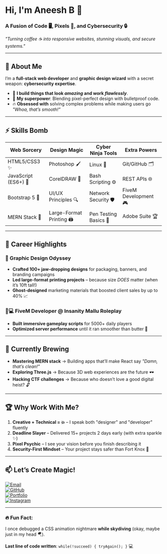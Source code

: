 # Hi, I'm Aneesh B 👋  
### **A Fusion of Code 🖥️, Pixels 🎨, and Cybersecurity 🔒**  
*"Turning coffee ☕ into responsive websites, stunning visuals, and secure systems."*  

---

## 🚀 **About Me**  
I’m a **full-stack web developer** and **graphic design wizard** with a secret weapon: **cybersecurity expertise**.  
- 🌟 **I build things that look _amazing_ and work _flawlessly_**.  
- 🎯 **My superpower**: Blending pixel-perfect design with bulletproof code.  
- 🔥 **Obsessed with** solving complex problems while making users go *"Whoa, that’s smooth!"*  

---

## ⚡ **Skills Bomb**  
| **Web Sorcery**       | **Design Magic**       | **Cyber Ninja Tools**  | **Extra Powers**        |  
|------------------------|-------------------------|------------------------|-------------------------|  
| HTML5/CSS3 ✨          | Photoshop 🖌️           | Linux 🐧              | Git/GitHub 🗂️          |  
| JavaScript (ES6+) 🌈  | CorelDRAW 🎨           | Bash Scripting ⚙️    | REST APIs 🌐           |  
| Bootstrap 5 🎯         | UI/UX Principles 🔍    | Network Security 🛡️  | FiveM Development 🎮   |  
| MERN Stack 🚀          | Large-Format Printing 🖨️ | Pen Testing Basics 🔐 | Adobe Suite 🏆         |  

---

## 💼 **Career Highlights**  
### **🎨 Graphic Design Odyssey**  
- **Crafted 100+ jaw-dropping designs** for packaging, banners, and branding campaigns  
- **Led large-format printing projects** – because size *DOES* matter (when it’s 10ft tall!)  
- **Ghost-designed** marketing materials that boosted client sales by up to 40% 📈  

### **👨💻 FiveM Developer @ Insanity Mallu Roleplay**  
- **Built immersive gameplay scripts** for 5000+ daily players  
- **Optimized server performance** until it ran smoother than butter 🧈  

---

## 🌱 **Currently Brewing**  
- **Mastering MERN stack** → Building apps that’ll make React say *"Damn, that’s clean!"*  
- **Exploring Three.js** → Because 3D web experiences are the future 🕶️  
- **Hacking CTF challenges** → Because who doesn’t love a good digital heist? 🔓  

---

## 🏆 **Why Work With Me?**  
1. **Creative + Technical = 💥** – I speak both "designer" and "developer" fluently  
2. **Deadline Slayer** – Delivered 15+ projects 2 days early (with extra sparkle ✨)  
3. **Pixel Psychic** – I see your vision before you finish describing it  
4. **Security-First Mindset** – Your project stays safer than Fort Knox 🔐  

---

## 📫 **Let’s Create Magic!**  
[![Email](https://img.shields.io/badge/📧_Email-aneeshb392@gmail.com-FF0000?style=flat)](mailto:aneeshb392@gmail.com)  
[![GitHub](https://img.shields.io/badge/💻_GitHub-Aneeshb392-181717?style=flat)](https://github.com/Aneeshb392)  
[![Portfolio](https://img.shields.io/badge/🌐_Portfolio-Coming_Soon!-brightgreen?style=flat)](#)  
[![Instagram](https://img.shields.io/badge/📸_Instagram-@crazy_notics-E4405F?style=flat)](https://instagram.com/crazy_notics)  

---

### **🔥 Fun Fact:**  
I once debugged a CSS animation nightmare **while skydiving** (okay, maybe just in my head 🪂).  

**Last line of code written**: `while(!succeed) { tryAgain(); }` 💻  
